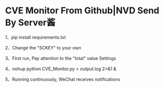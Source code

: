 # CVE Monitor From Github|NVD Send By Server酱

<!--python3-->

1、pip install requirements.txt



2、Change the "SCKEY" to your own



3、First run, Pay attention to the "total" value Settings



4、nohup python CVE_Monitor.py > output.log 2>&1 &



5、Running continuously, WeChat receives notifications